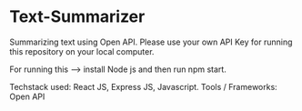 # Text-Summarizer

Summarizing text using Open API. Please use your own API Key for running this repository on your local computer.

For running this --> install Node js and then run npm start.

Techstack used: React JS, Express JS, Javascript.
Tools / Frameworks: Open API
